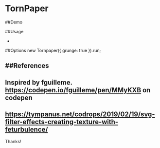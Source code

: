 # TornPaper

##Demo


##Usage
<script src="https://cdn.jsdelivr.net/gh/happy358/TornPaper
/tornpaper.min.js"></script>
<script>
    new Tornpaper().run;
</script>
-
##Options
    new Tornpaper({
        grunge: true
    }).run;

##References
-
Inspired by fguilleme.
https://codepen.io/fguilleme/pen/MMyKXB on codepen
-
https://tympanus.net/codrops/2019/02/19/svg-filter-effects-creating-texture-with-feturbulence/
-
Thanks!
